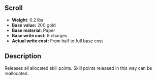 ## Scroll

- **Weight:** 0.2 lbs
- **Base value:** 200 gold
- **Base material:** Paper
- **Base write cost:** 8 charges
- **Actual write cost:** From half to full base cost

## Description

Releases all allocated skill points.
Skill points released in this way can be reallocated.
